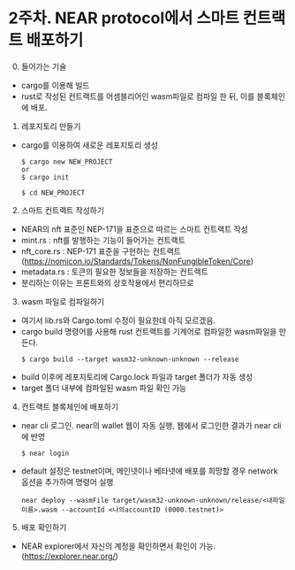 # 2주차. NEAR protocol에서 스마트 컨트랙트 배포하기
00. 들어가는 기술
- cargo를 이용해 빌드
- rust로 작성된 컨트랙트를 어셈블리어인 wasm파일로 컴파일 한 뒤, 이를 블록체인에 배포.

01. 레포지토리 만들기
- cargo를 이용하여 새로운 레포지토리 생성
    ```
    $ cargo new NEW_PROJECT
    or
    $ cargo init

    $ cd NEW_PROJECT
    ```

02. 스마트 컨트랙트 작성하기
- NEAR의 nft 표준인 NEP-171을 표준으로 따르는 스마트 컨트랙트 작성
- mint.rs : nft를 발행하는 기능이 들어가는 컨트랙트
- nft_core.rs : NEP-171 표준을 구현하는 컨트랙트(https://nomicon.io/Standards/Tokens/NonFungibleToken/Core)
- metadata.rs : 토큰의 필요한 정보들을 저장하는 컨트랙트
- 분리하는 이유는 프론트와의 상호작용에서 편리하므로

03. wasm 파일로 컴파일하기
- 여기서 lib.rs와 Cargo.toml 수정이 필요한데 아직 모르겠음.
- cargo build 명령어를 사용해 rust 컨트랙트를 기계어로 컴파일한 wasm파일을 만든다.
    ```
    $ cargo build --target wasm32-unknown-unknown --release
    ```
- build 이후에 레포지토리에 Cargo.lock 파일과 target 폴더가 자동 생성
- target 폴더 내부에 컴파일된 wasm 파일 확인 가능

04. 컨트랙트 블록체인에 배포하기
- near cli 로그인. near의 wallet 웹이 자동 실행, 웹에서 로그인한 결과가 near cli에 반영
    ```
    $ near login
    ```
- default 설정은 testnet이며, 메인넷이나 베타넷에 배포를 희망할 경우 network 옵션을 추가하여 명령어 실행
    ```
    near deploy --wasmFile target/wasm32-unknown-unknown/release/<내파일이름>.wasm --accountId <나의accountID (0000.testnet)>
    ```

05. 배포 확인하기
- NEAR explorer에서 자신의 계정을 확인하면서 확인이 가능.(https://explorer.near.org/)